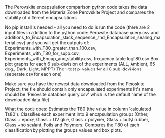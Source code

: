 The Perovskite encapsulation comparison python code takes the data downloaded from the Material Zone Perovskite Project and compares the stability of different encapsulations

No pip install is needed - all you need to do is run the code (there are 2 input files in addition to the python code: Perovsite database query.csv and additions_to_Encapsulation_stack_sequence_and_Encapsulation_sealing_material.csv) and you will get the outputs of:
Experiments_with_T80_greater_than_100.csv, 
Experiments_with_T80_for_supp.csv, 
Experiments_with_Encap_and_stability.csv, 
frequency table logT80.csv
Box plot graphs for each 6 sub-devision of the experiments (ALL, Ambient, 65 deg., Dark, Light, MPPT)
The t-test p-values for all 6 sub-devisions (seperate csv for each one)

Make sure you have the newest data downloaded from the Peroskite Project, the file should contain only encapsulated experiments (It's name should be 'Perovsite database query.csv' 
which is the default name of the downloaded data file)

What the code does:
Estimates the T80 (the value in column 'calculated Ts80').
Classifies each experiment into 9 encapsulation groups (Other, Glass + epoxy, Glass + UV glue, Glass + polymer, Glass + butyl rubber, Glass +no sealant, Foils and Polymers.
Compares the T80 of each classification by plotting the groups values and box plots. 

